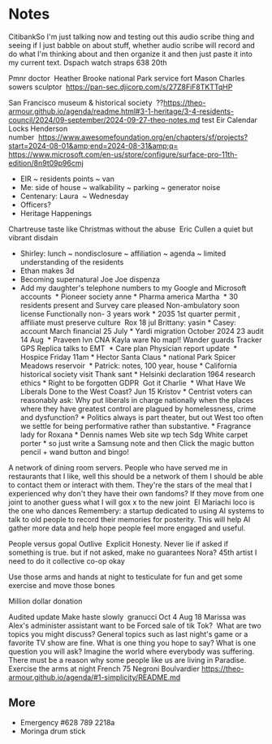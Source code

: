 # Notes

CitibankSo I'm just talking now and testing out this audio scribe thing and seeing if I just babble on about stuff, whether audio scribe will record and do what I'm thinking about and then organize it and then just paste it into my current text.
Dspach watch straps 638 20th

Pmnr doctor&nbsp;
Heather Brooke national Park service fort Mason
Charles sowers sculptor&nbsp;
<a href="https://pan-sec.djicorp.com/s/27Z8FiF8TKTTqHP">https://pan-sec.djicorp.com/s/27Z8FiF8TKTTqHP</a>

San Francisco museum &amp; historical society&nbsp; ??<a href="https://theo-armour.github.io/agenda/readme.html#3-1-heritage/3-4-residents-council/2024/09-september/2024-09-27-theo-notes.md">https://theo-armour.github.io/agenda/readme.html#3-1-heritage/3-4-residents-council/2024/09-september/2024-09-27-theo-notes.md</a> test Eir Calendar Locks&nbsp;Henderson number&nbsp;&nbsp;<a href="https://www.awesomefoundation.org/en/chapters/sf/projects?start=2024-08-01&amp;end=2024-08-31&amp;q=">https://www.awesomefoundation.org/en/chapters/sf/projects?start=2024-08-01&amp;end=2024-08-31&amp;q=</a> <a href="https://www.microsoft.com/en-us/store/configure/surface-pro-11th-edition/8n9t09p96cmj">https:/</a><a href="https://www.microsoft.com/en-us/store/configure/surface-pro-11th-edition/8n9t09p96cmj">/www.microsoft.com/en-us/store/configure/surface-pro-11th-edition/8n9t09p96cmj</a>

* EIR ~ residents points ~ van
* Me: side of house ~ walkability ~ parking ~ generator noise
* Centenary: Laura&nbsp; ~ Wednesday
* Officers?
* Heritage Happenings

Chartreuse taste like Christmas without the abuse&nbsp; Eric Cullen a quiet but vibrant disdain&nbsp;

* Shirley: lunch ~ nondisclosure ~ affiliation ~ agenda ~ limited understanding of the residents
* Ethan makes 3d&nbsp;
* Becoming supernatural Joe Joe dispenza&nbsp;&nbsp;
* Add my daughter's telephone numbers to my Google and Microsoft accounts&nbsp;&nbsp;* Pioneer society anne&nbsp;* Pharma america Martha&nbsp;&nbsp;* 30 residents present and Survey care pleased Non-ambulatory soon license Functionally non- 3 years work&nbsp;* 2035 1st quarter permit , affiliate must preserve culture&nbsp; Rox 18 jul&nbsp;Brittany: yasin&nbsp;* Casey: account March financial 25 July&nbsp;* Yardi migration October 2024 23 audit 14 Aug&nbsp;&nbsp;* Praveen lvn CNA Kayla ware No map!! Wander guards Tracker GPS Replica talks to EMT&nbsp;&nbsp;* Care plan Physician report update&nbsp;&nbsp;* Hospice Friday 11am&nbsp;* Hector Santa Claus&nbsp;* national Park Spicer Meadows reservoir&nbsp;&nbsp;* Patrick: notes, 100 year, house&nbsp;* California historical society visit Thank sant&nbsp;* Helsinki declaration 1964 research ethics&nbsp;* Right to be forgotten GDPR&nbsp; Got it Charlie&nbsp;&nbsp;* What Have We Liberals Done to the West Coast? Jun 15 Kristov&nbsp;* Centrist voters can reasonably ask: Why put liberals in charge nationally when the places where they have greatest control are plagued by homelessness, crime and dysfunction?&nbsp;* Politics always is part theater, but out West too often we settle for being performative rather than substantive.&nbsp;* Fragrance lady for Roxana&nbsp;* Dennis names Web site wp tech Sdg White carpet porter&nbsp;* so just write a Samsung note and then Click the magic button pencil + wand button and bingo!&nbsp;

A network of dining room servers.&nbsp;People who have served me in restaurants that I like, well this should be a network of them I should be able to contact them or interact with them. They're the stars of the meal that I experienced why don't they have their own fandoms? If they move from one joint to another guess what I will gox x to the new joint&nbsp; El Mariachi loco is the one who dances&nbsp;Remembery: a startup dedicated to using AI systems to talk to old people to record their memories for posterity.&nbsp;This will help AI gather more data and help hope people feel more engaged and useful.&nbsp;&nbsp;

People versus gopal Outlive&nbsp; Explicit Honesty. Never lie if asked if something is true. but if not asked, make no guarantees Nora? 45th artist I need to do it collective co-op okay&nbsp;

Use those arms and hands at night to testiculate for fun and get some exercise and move those bones&nbsp;

Million dollar donation&nbsp;

Audited update Make haste slowly&nbsp; granucci Oct 4 Aug 18 Marissa was Alex's administer assistant want to be Forced sale of tik Tok?&nbsp; What are two topics you might discuss? General topics such as last night's game or a favorite TV show are fine. What is one thing you hope to say? What is one question you will ask? Imagine the world where everybody was suffering. There must be a reason why some people like us are living in Paradise.&nbsp; Exercise the arms at night French 75 Negroni Boulvardier <a href="https://theo-armour.github.io/agenda/#1-simplicity/README.md">https://theo-armour.github.io/agenda/#1-simplicity/README.md</a>

## More

* Emergency #628 789 2218a
* Moringa drum stick